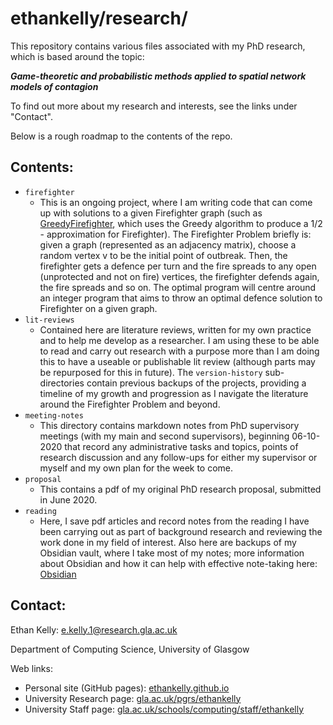 # ethankelly/research/

This repository contains various files associated with my PhD research, which is based around the topic:

**_Game-theoretic and probabilistic methods applied to spatial network models of contagion_**

To find out more about my research and interests, see the links under "Contact".

Below is a rough roadmap to the contents of the repo.

## Contents:
* `firefighter`
  * This is an ongoing project, where I am writing code that can come up with solutions to a given Firefighter graph (such as [GreedyFirefighter](firefighter/GreedyFirefighter.java), which uses the Greedy algorithm to produce a 1/2 - approximation for Firefighter). The Firefighter Problem briefly is: given a graph (represented as an adjacency matrix), choose a random vertex v to be the initial point of outbreak. Then, the firefighter gets a defence per turn and the fire spreads to any open (unprotected and not on fire) vertices, the firefighter defends again, the fire spreads and so on. The  optimal program will centre around an integer program that aims to throw an optimal defence solution to Firefighter on a given graph.
* `lit-reviews`
  * Contained here are literature reviews, written for my own practice and to help me develop as a researcher. I am using these to be able to read and carry out research with a purpose more than I am doing this to have a useable or publishable lit review (although parts may be repurposed for this in future). The `version-history` sub-directories contain previous backups of the projects, providing a timeline of my growth and progression as I navigate the literature around the Firefighter Problem and beyond.
* `meeting-notes` 
  * This directory contains markdown notes from PhD supervisory meetings (with my main and second supervisors), beginning 06-10-2020 that record any administrative tasks and topics, points of research discussion and any follow-ups for either my supervisor or myself and my own plan for the week to come.
* `proposal` 
  * This contains a pdf of my original PhD research proposal, submitted in June 2020.
* `reading` 
  * Here, I save pdf articles and record notes from the reading I have been carrying out as part of background research and reviewing the work done in my field of interest. Also here are backups of my Obsidian vault, where I take most of my notes; more information about Obsidian and how it can help with effective note-taking here: [Obsidian](https://obsidian.md)


## Contact:

Ethan Kelly: e.kelly.1@research.gla.ac.uk

Department of Computing Science, University of Glasgow

Web links:
* Personal site (GitHub pages): [ethankelly.github.io](https://ethankelly.github.io/)
* University Research page: [gla.ac.uk/pgrs/ethankelly](https://www.gla.ac.uk/pgrs/ethankelly/)
* University Staff page: [gla.ac.uk/schools/computing/staff/ethankelly](https://www.gla.ac.uk/schools/computing/staff/ethankelly/)

